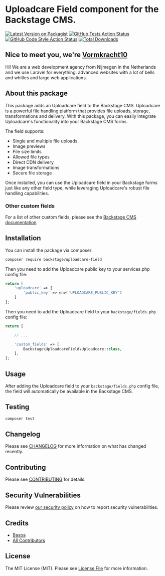 # Uploadcare Field component for the Backstage CMS.

[![Latest Version on Packagist](https://img.shields.io/packagist/v/backstage/uploadcare-field.svg?style=flat-square)](https://packagist.org/packages/backstage/uploadcare-field)
[![GitHub Tests Action Status](https://img.shields.io/github/actions/workflow/status/backstage/uploadcare-field/run-tests.yml?branch=main&label=tests&style=flat-square)](https://github.com/backstagephp/uploadcare-field/actions?query=workflow%3Arun-tests+branch%3Amain)
[![GitHub Code Style Action Status](https://img.shields.io/github/actions/workflow/status/backstage/uploadcare-field/fix-php-code-style-issues.yml?branch=main&label=code%20style&style=flat-square)](https://github.com/backstagephp/uploadcare-field/actions?query=workflow%3A"Fix+PHP+code+style+issues"+branch%3Amain)
[![Total Downloads](https://img.shields.io/packagist/dt/backstage/uploadcare-field.svg?style=flat-square)](https://packagist.org/packages/backstage/uploadcare-field)

## Nice to meet you, we're [Vormkracht10](https://vormkracht10.nl)

Hi! We are a web development agency from Nijmegen in the Netherlands and we use Laravel for everything: advanced websites with a lot of bells and whitles and large web applications.

## About this package

This package adds an Uploadcare field to the Backstage CMS. Uploadcare is a powerful file handling platform that provides file uploads, storage, transformations and delivery. With this package, you can easily integrate Uploadcare's functionality into your Backstage CMS forms.

The field supports:

-   Single and multiple file uploads
-   Image previews
-   File size limits
-   Allowed file types
-   Direct CDN delivery
-   Image transformations
-   Secure file storage

Once installed, you can use the Uploadcare field in your Backstage forms just like any other field type, while leveraging Uploadcare's robust file handling capabilities.

### Other custom fields

For a list of other custom fields, please see the [Backstage CMS documentation](https://github.com/vormkracht10/backstage/blob/main/docs/04-plugins/01-introduction.md).

## Installation

You can install the package via composer:

```bash
composer require backstage/uploadcare-field
```

Then you need to add the Uploadcare public key to your services.php config file:

```php
return [
    'uploadcare' => [
        'public_key' => env('UPLOADCARE_PUBLIC_KEY')
    ]
];
```

Then you need to add the Uploadcare field to your `backstage/fields.php` config file:

```php
return [

    // ...

    'custom_fields' => [
        Backstage\UploadcareField\Uploadcare::class,
    ],
];
```

## Usage

After adding the Uploadcare field to your `backstage/fields.php` config file, the field will automatically be available in the Backstage CMS.

## Testing

```bash
composer test
```

## Changelog

Please see [CHANGELOG](CHANGELOG.md) for more information on what has changed recently.

## Contributing

Please see [CONTRIBUTING](CONTRIBUTING.md) for details.

## Security Vulnerabilities

Please review [our security policy](../../security/policy) on how to report security vulnerabilities.

## Credits

-   [Baspa](https://github.com/vormkracht10)
-   [All Contributors](../../contributors)

## License

The MIT License (MIT). Please see [License File](LICENSE.md) for more information.
